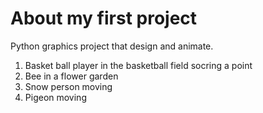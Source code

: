 # About my first project
Python graphics project that design and animate.
1. Basket ball player in the basketball field socring a point
2. Bee in a flower garden
3. Snow person moving
4. Pigeon moving
